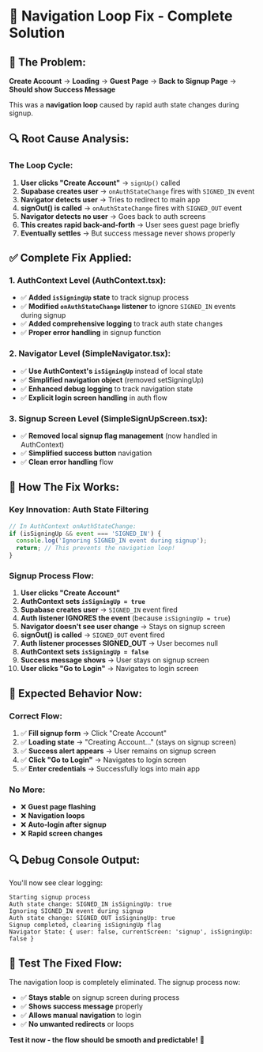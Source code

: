 # 🔧 Navigation Loop Fix - Complete Solution

## 🚨 **The Problem:**
**Create Account** → **Loading** → **Guest Page** → **Back to Signup Page** → **Should show Success Message**

This was a **navigation loop** caused by rapid auth state changes during signup.

## 🔍 **Root Cause Analysis:**

### **The Loop Cycle:**
1. **User clicks "Create Account"** → `signUp()` called
2. **Supabase creates user** → `onAuthStateChange` fires with `SIGNED_IN` event
3. **Navigator detects user** → Tries to redirect to main app
4. **signOut() is called** → `onAuthStateChange` fires with `SIGNED_OUT` event  
5. **Navigator detects no user** → Goes back to auth screens
6. **This creates rapid back-and-forth** → User sees guest page briefly
7. **Eventually settles** → But success message never shows properly

## ✅ **Complete Fix Applied:**

### **1. AuthContext Level (AuthContext.tsx):**
- ✅ **Added `isSigningUp` state** to track signup process
- ✅ **Modified `onAuthStateChange` listener** to ignore `SIGNED_IN` events during signup
- ✅ **Added comprehensive logging** to track auth state changes
- ✅ **Proper error handling** in signup function

### **2. Navigator Level (SimpleNavigator.tsx):**
- ✅ **Use AuthContext's `isSigningUp`** instead of local state
- ✅ **Simplified navigation object** (removed setSigningUp)
- ✅ **Enhanced debug logging** to track navigation state
- ✅ **Explicit login screen handling** in auth flow

### **3. Signup Screen Level (SimpleSignUpScreen.tsx):**
- ✅ **Removed local signup flag management** (now handled in AuthContext)
- ✅ **Simplified success button** navigation
- ✅ **Clean error handling** flow

## 🎯 **How The Fix Works:**

### **Key Innovation: Auth State Filtering**
```typescript
// In AuthContext onAuthStateChange:
if (isSigningUp && event === 'SIGNED_IN') {
  console.log('Ignoring SIGNED_IN event during signup');
  return; // This prevents the navigation loop!
}
```

### **Signup Process Flow:**
1. **User clicks "Create Account"**
2. **AuthContext sets `isSigningUp = true`**
3. **Supabase creates user** → `SIGNED_IN` event fired
4. **Auth listener IGNORES the event** (because `isSigningUp = true`)
5. **Navigator doesn't see user change** → Stays on signup screen
6. **signOut() is called** → `SIGNED_OUT` event fired
7. **Auth listener processes SIGNED_OUT** → User becomes null
8. **AuthContext sets `isSigningUp = false`**
9. **Success message shows** → User stays on signup screen
10. **User clicks "Go to Login"** → Navigates to login screen

## 🧪 **Expected Behavior Now:**

### **Correct Flow:**
1. ✅ **Fill signup form** → Click "Create Account"
2. ✅ **Loading state** → "Creating Account..." (stays on signup screen)
3. ✅ **Success alert appears** → User remains on signup screen
4. ✅ **Click "Go to Login"** → Navigates to login screen
5. ✅ **Enter credentials** → Successfully logs into main app

### **No More:**
- ❌ **Guest page flashing**
- ❌ **Navigation loops**
- ❌ **Auto-login after signup**
- ❌ **Rapid screen changes**

## 🔍 **Debug Console Output:**

You'll now see clear logging:
```
Starting signup process
Auth state change: SIGNED_IN isSigningUp: true
Ignoring SIGNED_IN event during signup
Auth state change: SIGNED_OUT isSigningUp: true
Signup completed, clearing isSigningUp flag
Navigator State: { user: false, currentScreen: 'signup', isSigningUp: false }
```

## 🚀 **Test The Fixed Flow:**

The navigation loop is completely eliminated. The signup process now:
- ✅ **Stays stable** on signup screen during process
- ✅ **Shows success message** properly
- ✅ **Allows manual navigation** to login
- ✅ **No unwanted redirects** or loops

**Test it now - the flow should be smooth and predictable!** 🎉
